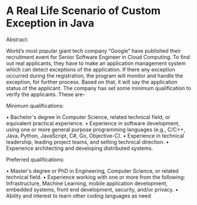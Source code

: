 # A Real Life Scenario of Custom Exception in Java     

Abstract:

  World’s most popular giant tech company “Google” have published their recruitment event for Senior Software Engineer in Cloud Computing. To find out real applicants, they have to make an application management system which can detect exceptions of the application. If there any exception occurred during the registration, the program will monitor and handle the exception, for further process. Based on that, it will say the application status of the applicant. The company has set some minimum qualification to verify the applicants. These are-


Minimum qualifications:

• Bachelor's degree in Computer Science, related technical field, or equivalent practical experience. • Experience in software development, using one or more general purpose programming languages (e.g., C/C++, Java, Python, JavaScript, C#, Go, Objective-C). • Experience in technical leadership, leading project teams, and setting technical direction. • Experience architecting and developing distributed systems.



Preferred qualifications:


• Master's degree or PhD in Engineering, Computer Science, or related technical field. • Experience working with one or more from the following: Infrastructure, Machine Learning, mobile application development, embedded systems, front end development, security, and/or privacy.
• Ability and interest to learn other coding languages as need


